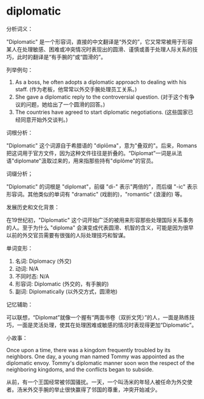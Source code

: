 # diplomatic

分析词义：

  

"Diplomatic" 是一个形容词，直接的中文翻译是“外交的”，它又常常被用于形容某人在处理敏感、困难或冲突情况时表现出的圆滑、谨慎或善于处理人际关系的技巧，此时的翻译是“有手腕的”或“圆滑的”。

  

列举例句：

  

1.  As a boss, he often adopts a diplomatic approach to dealing with his staff. (作为老板，他常常以外交手腕处理员工关系。)
2.  She gave a diplomatic reply to the controversial question. (对于这个有争议的问题，她给出了一个圆滑的回答。)
3.  The countries have agreed to start diplomatic negotiations. (这些国家已经同意开始外交谈判。)

  

词根分析：

  

"Diplomatic" 这个词源自于希腊语的 "diplōma"，意为"叠双的"。后来，Romans把这词用于官方文件，因为这种文件往往是折叠的。“Diplomat”一词是从法语"diplomate"汲取过来的，用来指那些持有"diplôme"的官员。

  

词缀分析；

  

"Diplomatic" 的词根是 "diplomat"，前缀 "di-" 表示"两倍的"，而后缀 "-ic" 表示形容词。其他类似的单词有 "dramatic" (戏剧的)，"romantic" (浪漫的) 等。

  

发展历史和文化背景：

  

在19世纪初，"Diplomatic" 这个词开始广泛的被用来形容那些处理国际关系事务的人。至于为什么 "diploma" 会演变成代表圆滑、机智的含义，可能是因为很早以前的外交官员需要有很强的人际处理技巧和智谋。

  

单词变形：

  

1.  名词: Diplomacy (外交)
2.  动词: N/A
3.  不同时态: N/A
4.  形容词: Diplomatic (外交的，有手腕的)
5.  副词: Diplomatically (以外交方式，圆滑地)

  

记忆辅助：

  

可以联想，“Diplomat”就像一个握有“两面书卷（双折文凭）”的人，一面是熟练技巧，一面是灵活处理，使其在处理困难或敏感的情况时表现得更加“Diplomatic”。

  

小故事：

  

Once upon a time, there was a kingdom frequently troubled by its neighbors. One day, a young man named Tommy was appointed as the diplomatic envoy. Tommy's diplomatic manner soon won the respect of the neighboring kingdoms, and the conflicts began to subside.

  

从前，有一个王国经常被邻国骚扰。一天，一个叫汤米的年轻人被任命为外交使者。汤米外交手腕的举止很快赢得了邻国的尊重，冲突开始减少。
